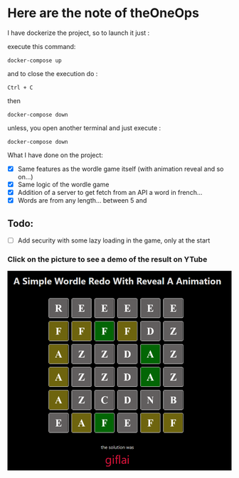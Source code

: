 # Here are the note of theOneOps

I have dockerize the project, so to launch it just : 

execute this command:

```
docker-compose up
```
and to close the execution do :
```
Ctrl + C
```
then
```
docker-compose down
```

unless, you open another terminal and just execute : 
```
docker-compose down
```

What I have done on the project: 

- [X] Same features as the wordle game itself (with animation reveal and so on...)
- [X] Same logic of the wordle game
- [x] Addition of a server to get fetch from an API a word in french...
- [X] Words are from any length... between 5 and  

## Todo:
- [ ] Add security with some lazy loading in the game, only at the start
  
### Click on the picture to see a demo of the result on YTube

[![my clone of wordle](./wordle-result.png)](https://youtu.be/lljxZTJJwCo)